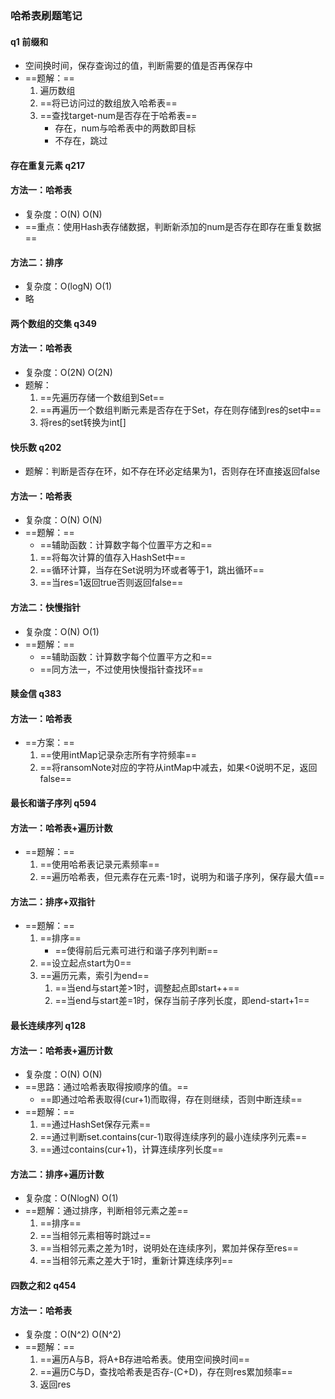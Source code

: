 ### 哈希表刷题笔记
#### q1 前缀和
- 空间换时间，保存查询过的值，判断需要的值是否再保存中
- ==题解：==
    1. 遍历数组
    2. ==将已访问过的数组放入哈希表==
    3. ==查找target-num是否存在于哈希表==
        - 存在，num与哈希表中的两数即目标
        - 不存在，跳过

#### 存在重复元素 q217
#### 方法一：哈希表
- 复杂度：O(N) O(N)
- ==重点：使用Hash表存储数据，判断新添加的num是否存在即存在重复数据==

#### 方法二：排序
- 复杂度：O(logN) O(1)
- 略

#### 两个数组的交集 q349
#### 方法一：哈希表
- 复杂度：O(2N) O(2N)
- 题解：
    1. ==先遍历存储一个数组到Set==
    2. ==再遍历一个数组判断元素是否存在于Set，存在则存储到res的set中==
    3. 将res的set转换为int[]

#### 快乐数 q202
- 题解：判断是否存在环，如不存在环必定结果为1，否则存在环直接返回false

#### 方法一：哈希表
- 复杂度：O(N) O(N)
- ==题解：==
    - ==辅助函数：计算数字每个位置平方之和==
    1. ==将每次计算的值存入HashSet中==
    2. ==循环计算，当存在Set说明为环或者等于1，跳出循环==
    3. ==当res=1返回true否则返回false==

#### 方法二：快慢指针
- 复杂度：O(N) O(1)
- ==题解：==
    - ==辅助函数：计算数字每个位置平方之和==
    - ==同方法一，不过使用快慢指针查找环==

#### 赎金信 q383
#### 方法一：哈希表
- ==方案：==
    1. ==使用intMap记录杂志所有字符频率==
    2. ==将ransomNote对应的字符从intMap中减去，如果<0说明不足，返回false==

#### 最长和谐子序列 q594
#### 方法一：哈希表+遍历计数
- ==题解：==
    1. ==使用哈希表记录元素频率==
    2. ==遍历哈希表，但元素存在元素-1时，说明为和谐子序列，保存最大值==

#### 方法二：排序+双指针
- ==题解：==
    1. ==排序==
        - ==使得前后元素可进行和谐子序列判断==
    2. ==设立起点start为0==
    3. ==遍历元素，索引为end==
        1. ==当end与start差>1时，调整起点即start++==
        2. ==当end与start差=1时，保存当前子序列长度，即end-start+1==

#### 最长连续序列 q128
#### 方法一：哈希表+遍历计数
- 复杂度：O(N) O(N)
- ==思路：通过哈希表取得按顺序的值。==
    - ==即通过哈希表取得(cur+1)而取得，存在则继续，否则中断连续==
- ==题解：==
    1. ==通过HashSet保存元素==
    2. ==通过判断set.contains(cur-1)取得连续序列的最小连续序列元素==
    3. ==通过contains(cur+1)，计算连续序列长度==

#### 方法二：排序+遍历计数
- 复杂度：O(NlogN) O(1)
- ==题解：通过排序，判断相邻元素之差==
    1. ==排序==
    2. ==当相邻元素相等时跳过==
    3. ==当相邻元素之差为1时，说明处在连续序列，累加并保存至res==
    4. ==当相邻元素之差大于1时，重新计算连续序列==

#### 四数之和2 q454
#### 方法一：哈希表
- 复杂度：O(N^2) O(N^2)
- ==题解：==
    1. ==遍历A与B，将A+B存进哈希表。使用空间换时间==
    2. ==遍历C与D，查找哈希表是否存-(C+D)，存在则res累加频率==
    3. 返回res